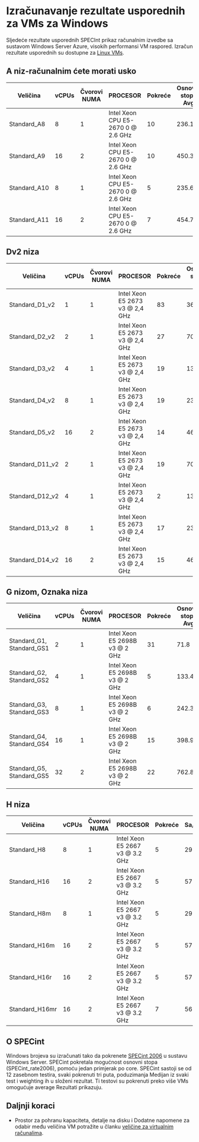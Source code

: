 <properties
 pageTitle="Izračunavanje rezultate usporednih za Windows VMs | Microsoft Azure"
 description="Usporedba SPECint računalnim usporednih pokazatelje za Azure VMs sa sustavom Windows Server"
 services="virtual-machines-windows"
 documentationCenter=""
 authors="cynthn"
 manager="timlt"
 editor=""
 tags="azure-resource-manager,azure-service-management"/>
<tags
ms.service="virtual-machines-windows"
 ms.devlang="na"
 ms.topic="article"
 ms.tgt_pltfrm="vm-windows"
 ms.workload="infrastructure-services"
 ms.date="09/22/2016"
 ms.author="cynthn"/>

# <a name="compute-benchmark-scores-for-windows-vms"></a>Izračunavanje rezultate usporednih za VMs za Windows

Sljedeće rezultate usporednih SPECInt prikaz računalnim izvedbe sa sustavom Windows Server Azure, visokih performansi VM raspored. Izračun rezultate usporednih su dostupne za [Linux VMs](virtual-machines-linux-compute-benchmark-scores.md).



## <a name="a-series---compute-intensive"></a>A niz-računalnim ćete morati usko


Veličina | vCPUs | Čvorovi NUMA | PROCESOR | Pokreće | Osnovni stopa Avg | StdDev
------- | ------ | ---- | -------| ---- | ---- | -----
Standard_A8 | 8 | 1 | Intel Xeon CPU E5-2670 0 @ 2.6 GHz | 10 | 236.1 | 1.1
Standard_A9 | 16 | 2 | Intel Xeon CPU E5-2670 0 @ 2.6 GHz | 10 | 450.3 | 7.0
Standard_A10 | 8 | 1 | Intel Xeon CPU E5-2670 0 @ 2.6 GHz | 5 | 235.6 | 0.9
Standard_A11 | 16 | 2 | Intel Xeon CPU E5-2670 0 @ 2.6 GHz |7 | 454.7 | 4,8

## <a name="dv2-series"></a>Dv2 niza


Veličina | vCPUs | Čvorovi NUMA | PROCESOR | Pokreće | Osnovni stopa Avg | StdDev
------- | ------ | ---- | -------| ---- | ---- | -----
Standard_D1_v2 | 1 | 1 | Intel Xeon E5 2673 v3 @ 2,4 GHz | 83 | 36.6 | 2.6
Standard_D2_v2 | 2 | 1 | Intel Xeon E5 2673 v3 @ 2,4 GHz | 27 | 70.0 | 3,7
Standard_D3_v2 | 4 | 1 | Intel Xeon E5 2673 v3 @ 2,4 GHz | 19 | 130.5 | 4.4
Standard_D4_v2 | 8 | 1 | Intel Xeon E5 2673 v3 @ 2,4 GHz | 19 | 238.1 | 5,2
Standard_D5_v2 | 16 | 2 | Intel Xeon E5 2673 v3 @ 2,4 GHz | 14 | 460.9 | 15.4
Standard_D11_v2 | 2 | 1 | Intel Xeon E5 2673 v3 @ 2,4 GHz | 19 | 70.1 | 3,7
Standard_D12_v2 | 4 | 1 | Intel Xeon E5 2673 v3 @ 2,4 GHz | 2 | 132.0 | 1.4
Standard_D13_v2 | 8 | 1 | Intel Xeon E5 2673 v3 @ 2,4 GHz | 17 | 235.8 | 3.8
Standard_D14_v2 | 16 | 2 | Intel Xeon E5 2673 v3 @ 2,4 GHz | 15 | 460.8 | 6.5


## <a name="g-series-gs-series"></a>G nizom, Oznaka niza


Veličina | vCPUs | Čvorovi NUMA | PROCESOR | Pokreće | Osnovni stopa Avg | StdDev
------- | ------ | ---- | -------| ---- | ---- | -----
Standard_G1, Standard_GS1  | 2 | 1 | Intel Xeon E5 2698B v3 @ 2 GHz | 31 | 71.8 | 6.5
Standard_G2, Standard_GS2 | 4 | 1 | Intel Xeon E5 2698B v3 @ 2 GHz | 5 | 133.4 | 13.0
Standard_G3, Standard_GS3 | 8 | 1 | Intel Xeon E5 2698B v3 @ 2 GHz | 6 | 242.3 | 6.0
Standard_G4, Standard_GS4 | 16 | 1 | Intel Xeon E5 2698B v3 @ 2 GHz | 15 | 398.9 | 6.0
Standard_G5, Standard_GS5 | 32 | 2 | Intel Xeon E5 2698B v3 @ 2 GHz | 22 | 762.8 | 3,7

## <a name="h-series"></a>H niza

Veličina | vCPUs | Čvorovi NUMA | PROCESOR | Pokreće | Sa/sec | StdDev
------- | ------ | ---- | -------| ---- | ---- | -----
Standard_H8 | 8 | 1 | Intel Xeon E5 2667 v3 @ 3.2 GHz | 5 | 297.4 | 0.9
Standard_H16 | 16 | 2 | Intel Xeon E5 2667 v3 @ 3.2 GHz | 5 | 575.8 | 6.8
Standard_H8m | 8 | 1 | Intel Xeon E5 2667 v3 @ 3.2 GHz | 5 | 297.0 | 1.2
Standard_H16m | 16 | 2 | Intel Xeon E5 2667 v3 @ 3.2 GHz | 5 | 572.2 | 3,9
Standard_H16r | 16 | 2 | Intel Xeon E5 2667 v3 @ 3.2 GHz | 5 | 573.2 | 2.9
Standard_H16mr | 16 | 2 | Intel Xeon E5 2667 v3 @ 3.2 GHz | 7 | 569.6 | 2,8

## <a name="about-specint"></a>O SPECint

Windows brojeva su izračunati tako da pokrenete [SPECint 2006](https://www.spec.org/cpu2006/results/rint2006.html) u sustavu Windows Server. SPECint pokretala mogućnost osnovni stopa (SPECint_rate2006), pomoću jedan primjerak po core. SPECint sastoji se od 12 zasebnom testira, svaki pokrenuti tri puta, poduzimanja Medijan iz svaki test i weighting ih u složeni rezultat. Ti testovi su pokrenuti preko više VMs omogućuje average Rezultati prikazuju.


## <a name="next-steps"></a>Daljnji koraci

* Prostor za pohranu kapaciteta, detalje na disku i Dodatne napomene za odabir među veličina VM potražite u članku [veličine za virtualnim računalima](virtual-machines-windows-sizes.md).
